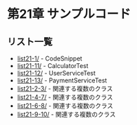 # 第21章 サンプルコード

## リスト一覧
- [list21-1/](./list21-1/) - CodeSnippet
- [list21-11/](./list21-11/) - CalculatorTest
- [list21-12/](./list21-12/) - UserServiceTest
- [list21-13/](./list21-13/) - PaymentServiceTest
- [list21-2-3/](./list21-2-3/) - 関連する複数のクラス
- [list21-4-7/](./list21-4-7/) - 関連する複数のクラス
- [list21-6-8/](./list21-6-8/) - 関連する複数のクラス
- [list21-9-10/](./list21-9-10/) - 関連する複数のクラス
